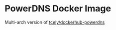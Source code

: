 # PowerDNS Docker Image

Multi-arch version of [tcely/dockerhub-powerdns](https://github.com/tcely/dockerhub-powerdns/tree/master/authoritative)

